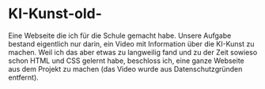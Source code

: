 # KI-Kunst-old-
Eine Webseite die ich für die Schule gemacht habe. Unsere Aufgabe bestand eigentlich nur darin, ein Video mit Information über die KI-Kunst zu machen. Weil ich das aber etwas zu langweilig fand und zu der Zeit sowieso schon HTML und CSS gelernt habe, beschloss ich, eine ganze Webseite aus dem Projekt zu machen (das Video wurde aus Datenschutzgründen entfernt).
